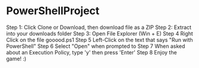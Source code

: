 # PowerShellProject

Step 1: Click Clone or Download, then download file as a ZIP
Step 2: Extract into your downloads folder
Step 3: Open File Explorer (Win + E)
Step 4 Right Click on the file gooood.ps1
Step 5 Left-Click on the text that says "Run with PowerShell" 
Step 6 Select "Open" when prompted to 
Step 7 When asked about an Execution Policy, type 'y' then press 'Enter' 
Step 8 Enjoy the game! :)
